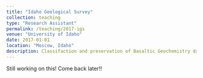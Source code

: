 ```yaml
---
title: "Idaho Geological Survey"
collection: teaching
type: "Research Assistant"
permalink: /teaching/2017-igs
venue: "University of Idaho"
date: 2017-01-01
location: "Moscow, Idaho"
description: Classifaction and preservation of Basaltic Geochemistry data from southwest Idaho.
---
```


Still working on this! Come back later!!
